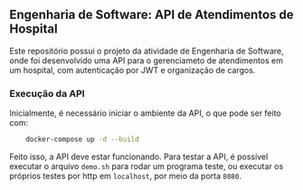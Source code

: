 ## Engenharia de Software: API de Atendimentos de Hospital

Este repositório possui o projeto da atividade de Engenharia de Software, onde foi desenvolvido uma API para o gerenciameto de atendimentos em um hospital, com autenticação por JWT e organização de cargos.

### Execução da API

Inicialmente, é necessário iniciar o ambiente da API, o que pode ser feito com:
```bash
    docker-compose up -d --build
```
Feito isso, a API deve estar funcionando. Para testar a API, é possível executar o arquivo `demo.sh` para rodar um programa teste, ou executar os próprios testes por http em `localhost`, por meio da porta `8080`.
